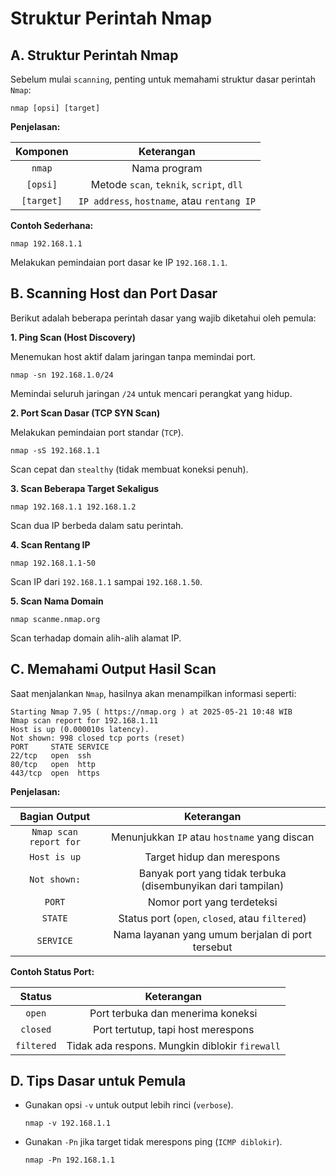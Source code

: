 # Struktur Perintah Nmap

## A. Struktur Perintah Nmap

Sebelum mulai `scanning`, penting untuk memahami struktur dasar perintah `Nmap`:

```
nmap [opsi] [target]
```

**Penjelasan:**

| Komponen | Keterangan|
|:--:|:--:|
| `nmap`	| Nama program |
| `[opsi]` | Metode `scan`, `teknik`, `script`, `dll` |
| `[target]` | `IP address`, `hostname`, atau `rentang IP` |

**Contoh Sederhana:**

```
nmap 192.168.1.1
```

Melakukan pemindaian port dasar ke IP `192.168.1.1`.

## B. Scanning Host dan Port Dasar

Berikut adalah beberapa perintah dasar yang wajib diketahui oleh pemula:

**1. Ping Scan (Host Discovery)**  
  
   Menemukan host aktif dalam jaringan tanpa memindai port.
  
   ```
   nmap -sn 192.168.1.0/24
   ```
  
   Memindai seluruh jaringan `/24` untuk mencari perangkat yang hidup.

**2. Port Scan Dasar (TCP SYN Scan)**  
  
   Melakukan pemindaian port standar (`TCP`).

   ```
   nmap -sS 192.168.1.1
   ```
  
   Scan cepat dan `stealthy` (tidak membuat koneksi penuh).

**3. Scan Beberapa Target Sekaligus**  

   ```
   nmap 192.168.1.1 192.168.1.2
   ```
  
   Scan dua IP berbeda dalam satu perintah.

**4. Scan Rentang IP**  
  
   ```
   nmap 192.168.1.1-50
   ```
  
   Scan IP dari `192.168.1.1` sampai `192.168.1.50`.

**5. Scan Nama Domain**  

   ```
   nmap scanme.nmap.org
   ```
  
   Scan terhadap domain alih-alih alamat IP.

## C. Memahami Output Hasil Scan

Saat menjalankan `Nmap`, hasilnya akan menampilkan informasi seperti:

```
Starting Nmap 7.95 ( https://nmap.org ) at 2025-05-21 10:48 WIB
Nmap scan report for 192.168.1.11
Host is up (0.000010s latency).
Not shown: 998 closed tcp ports (reset)
PORT     STATE SERVICE
22/tcp   open  ssh
80/tcp   open  http
443/tcp  open  https
```

**Penjelasan:**

| Bagian Output	| Keterangan |
|:--:|:--:|
| `Nmap scan report for` | Menunjukkan `IP` atau `hostname` yang discan |
| `Host is up` | Target hidup dan merespons |
| `Not shown:` | Banyak port yang tidak terbuka (disembunyikan dari tampilan) |
| `PORT` | Nomor port yang terdeteksi |
| `STATE` | Status port (`open`, `closed`, atau `filtered`) |
| `SERVICE` | Nama layanan yang umum berjalan di port tersebut |

**Contoh Status Port:**

| Status | Keterangan |
|:--:|:--:|
| `open` | Port terbuka dan menerima koneksi |
| `closed` | Port tertutup, tapi host merespons |
| `filtered` | Tidak ada respons. Mungkin diblokir `firewall` |

## D. Tips Dasar untuk Pemula
- Gunakan opsi `-v` untuk output lebih rinci (`verbose`).

  ```
  nmap -v 192.168.1.1
  ```

- Gunakan `-Pn` jika target tidak merespons ping (`ICMP diblokir`).

  ```
  nmap -Pn 192.168.1.1
  ```

